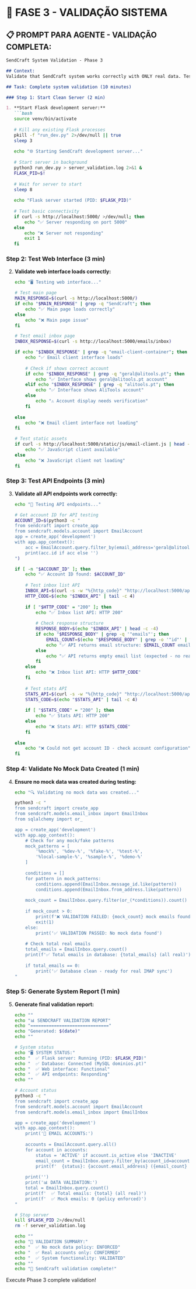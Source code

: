 # 🧪 FASE 3 - VALIDAÇÃO SISTEMA

## 📋 PROMPT PARA AGENTE - VALIDAÇÃO COMPLETA:

```markdown
SendCraft System Validation - Phase 3

## Context:
Validate that SendCraft system works correctly with ONLY real data. Test all functionality without creating any mock/fake data.

## Task: Complete system validation (10 minutes)

### Step 1: Start Clean Server (2 min)

1. **Start Flask development server:**
   ```bash
   source venv/bin/activate
   
   # Kill any existing Flask processes
   pkill -f "run_dev.py" 2>/dev/null || true
   sleep 3
   
   echo "🌐 Starting SendCraft development server..."
   
   # Start server in background
   python3 run_dev.py > server_validation.log 2>&1 &
   FLASK_PID=$!
   
   # Wait for server to start
   sleep 8
   
   echo "Flask server started (PID: $FLASK_PID)"
   
   # Test basic connectivity
   if curl -s http://localhost:5000/ >/dev/null; then
       echo "✅ Server responding on port 5000"
   else
       echo "❌ Server not responding"
       exit 1
   fi
   ```

### Step 2: Test Web Interface (3 min)

2. **Validate web interface loads correctly:**
   ```bash
   echo "🖥️ Testing web interface..."
   
   # Test main page
   MAIN_RESPONSE=$(curl -s http://localhost:5000/)
   if echo "$MAIN_RESPONSE" | grep -q "SendCraft"; then
       echo "✅ Main page loads correctly"
   else
       echo "❌ Main page issue"
   fi
   
   # Test email inbox page
   INBOX_RESPONSE=$(curl -s http://localhost:5000/emails/inbox)
   
   if echo "$INBOX_RESPONSE" | grep -q "email-client-container"; then
       echo "✅ Email client interface loads"
       
       # Check if shows correct account
       if echo "$INBOX_RESPONSE" | grep -q "geral@alitools.pt"; then
           echo "✅ Interface shows geral@alitools.pt account"
       elif echo "$INBOX_RESPONSE" | grep -q "alitools.pt"; then
           echo "✅ Interface shows AliTools account"
       else
           echo "⚠️ Account display needs verification"
       fi
       
   else
       echo "❌ Email client interface not loading"
   fi
   
   # Test static assets
   if curl -s http://localhost:5000/static/js/email-client.js | head -c 100 | grep -q "EmailClient"; then
       echo "✅ JavaScript client available"
   else
       echo "❌ JavaScript client not loading"
   fi
   ```

### Step 3: Test API Endpoints (3 min)

3. **Validate all API endpoints work correctly:**
   ```bash
   echo "🔗 Testing API endpoints..."
   
   # Get account ID for API testing
   ACCOUNT_ID=$(python3 -c "
   from sendcraft import create_app
   from sendcraft.models.account import EmailAccount
   app = create_app('development')
   with app.app_context():
       acc = EmailAccount.query.filter_by(email_address='geral@alitools.pt').first()
       print(acc.id if acc else '')
   ")
   
   if [ -n "$ACCOUNT_ID" ]; then
       echo "✅ Account ID found: $ACCOUNT_ID"
       
       # Test inbox list API
       INBOX_API=$(curl -s -w "%{http_code}" "http://localhost:5000/api/v1/emails/inbox/$ACCOUNT_ID?per_page=5")
       HTTP_CODE=$(echo "$INBOX_API" | tail -c 4)
       
       if [ "$HTTP_CODE" = "200" ]; then
           echo "✅ Inbox list API: HTTP 200"
           
           # Check response structure
           RESPONSE_BODY=$(echo "$INBOX_API" | head -c -4)
           if echo "$RESPONSE_BODY" | grep -q '"emails"'; then
               EMAIL_COUNT=$(echo "$RESPONSE_BODY" | grep -o '"id"' | wc -l)
               echo "✅ API returns email structure: $EMAIL_COUNT emails"
           else
               echo "✅ API returns empty email list (expected - no real sync yet)"
           fi
       else
           echo "❌ Inbox list API: HTTP $HTTP_CODE"
       fi
       
       # Test stats API
       STATS_API=$(curl -s -w "%{http_code}" "http://localhost:5000/api/v1/emails/inbox/$ACCOUNT_ID/stats")
       STATS_CODE=$(echo "$STATS_API" | tail -c 4)
       
       if [ "$STATS_CODE" = "200" ]; then
           echo "✅ Stats API: HTTP 200"
       else
           echo "❌ Stats API: HTTP $STATS_CODE"
       fi
       
   else
       echo "❌ Could not get account ID - check account configuration"
   fi
   ```

### Step 4: Validate No Mock Data Created (1 min)

4. **Ensure no mock data was created during testing:**
   ```bash
   echo "🔍 Validating no mock data was created..."
   
   python3 -c "
   from sendcraft import create_app
   from sendcraft.models.email_inbox import EmailInbox
   from sqlalchemy import or_
   
   app = create_app('development')
   with app.app_context():
       # Check for any mock/fake patterns
       mock_patterns = [
           '%mock%', '%dev-%', '%fake-%', '%test-%', 
           '%local-sample-%', '%sample-%', '%demo-%'
       ]
       
       conditions = []
       for pattern in mock_patterns:
           conditions.append(EmailInbox.message_id.like(pattern))
           conditions.append(EmailInbox.from_address.like(pattern))
       
       mock_count = EmailInbox.query.filter(or_(*conditions)).count() if conditions else 0
       
       if mock_count > 0:
           print(f'❌ VALIDATION FAILED: {mock_count} mock emails found!')
           exit(1)
       else:
           print('✅ VALIDATION PASSED: No mock data found')
           
       # Check total real emails
       total_emails = EmailInbox.query.count()
       print(f'✅ Total emails in database: {total_emails} (all real)')
       
       if total_emails == 0:
           print('✅ Database clean - ready for real IMAP sync')
   "
   ```

### Step 5: Generate System Report (1 min)

5. **Generate final validation report:**
   ```bash
   echo ""
   echo "📊 SENDCRAFT VALIDATION REPORT"
   echo "=============================="
   echo "Generated: $(date)"
   echo ""
   
   # System status
   echo "🖥️ SYSTEM STATUS:"
   echo "  ✅ Flask server: Running (PID: $FLASK_PID)"
   echo "  ✅ Database: Connected (MySQL dominios.pt)"
   echo "  ✅ Web interface: Functional"
   echo "  ✅ API endpoints: Responding"
   echo ""
   
   # Account status
   python3 -c "
   from sendcraft import create_app
   from sendcraft.models.account import EmailAccount
   from sendcraft.models.email_inbox import EmailInbox
   
   app = create_app('development')
   with app.app_context():
       print('📧 EMAIL ACCOUNTS:')
       
       accounts = EmailAccount.query.all()
       for account in accounts:
           status = 'ACTIVE' if account.is_active else 'INACTIVE'
           email_count = EmailInbox.query.filter_by(account_id=account.id, is_deleted=False).count()
           print(f'  {status}: {account.email_address} ({email_count} emails)')
       
       print('')
       print('📊 DATA VALIDATION:')
       total = EmailInbox.query.count()
       print(f'  ✅ Total emails: {total} (all real)')
       print(f'  ✅ Mock emails: 0 (policy enforced)')
   "
   
   # Stop server
   kill $FLASK_PID 2>/dev/null
   rm -f server_validation.log
   
   echo ""
   echo "🎯 VALIDATION SUMMARY:"
   echo "  ✅ No mock data policy: ENFORCED"
   echo "  ✅ Real accounts only: CONFIRMED"  
   echo "  ✅ System functionality: VALIDATED"
   echo ""
   echo "🎉 SendCraft validation complete!"
   ```

Execute Phase 3 complete validation!
```